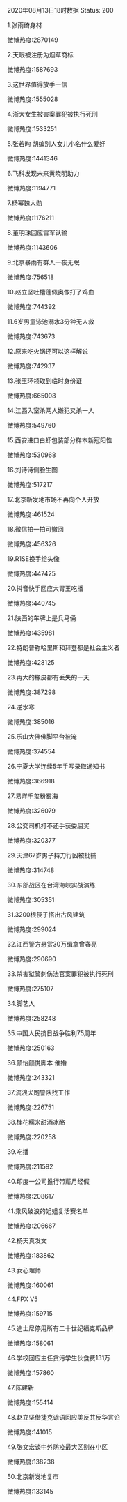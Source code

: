 2020年08月13日18时数据
Status: 200

1.张雨绮身材

微博热度:2870149

2.天眼被注册为烟草商标

微博热度:1587693

3.这世界值得放手一信

微博热度:1555028

4.浙大女生被害案罪犯被执行死刑

微博热度:1533251

5.张若昀 胡编别人女儿小名什么爱好

微博热度:1441346

6.飞科发现未来黄晓明助力

微博热度:1194771

7.杨幂魏大勋

微博热度:1176211

8.董明珠回应雷军认输

微博热度:1143606

9.北京暴雨有群人一夜无眠

微博热度:756518

10.赵立坚吐槽蓬佩奥像打了鸡血

微博热度:744392

11.6岁男童泳池溺水3分钟无人救

微博热度:743673

12.原来吃火锅还可以这样解说

微博热度:742937

13.张玉环领取到临时身份证

微博热度:665008

14.江西入室杀两人嫌犯又杀一人

微博热度:549760

15.西安进口白虾包装部分样本新冠阳性

微博热度:530968

16.刘诗诗侧脸生图

微博热度:517217

17.北京新发地市场不再向个人开放

微博热度:461524

18.微信拍一拍可撤回

微博热度:456326

19.R1SE换手绘头像

微博热度:447425

20.抖音快手回应大胃王吃播

微博热度:440745

21.陕西的车牌上是兵马俑

微博热度:435981

22.特朗普称哈里斯和拜登都是社会主义者

微博热度:428125

23.再大的橡皮都有丢失的一天

微博热度:387298

24.逆水寒

微博热度:385016

25.乐山大佛佛脚平台被淹

微博热度:374554

26.宁夏大学连续5年手写录取通知书

微博热度:366918

27.易烊千玺粉雾海

微博热度:326079

28.公交司机打不还手获委屈奖

微博热度:320377

29.天津67岁男子持刀行凶被批捕

微博热度:314748

30.东部战区在台湾海峡实战演练

微博热度:305351

31.3200根筷子搭出古风建筑

微博热度:299024

32.江西警方悬赏30万缉拿曾春亮

微博热度:290690

33.杀害狱警刺伤法官案罪犯被执行死刑

微博热度:275107

34.脚艺人

微博热度:258248

35.中国人民抗日战争胜利75周年

微博热度:250163

36.颜怡颜悦脚本 催婚

微博热度:243321

37.流浪犬跑警队找工作

微博热度:226751

38.桂花糯米甜酒冰酪

微博热度:220258

39.吃播

微博热度:211592

40.印度一公司推行带薪月经假

微博热度:208617

41.乘风破浪的姐姐复活赛名单

微博热度:206667

42.杨天真发文

微博热度:183862

43.女心理师

微博热度:160061

44.FPX V5

微博热度:159715

45.迪士尼停用所有二十世纪福克斯品牌

微博热度:158061

46.学校回应主任贪污学生伙食费131万

微博热度:157860

47.陈建新

微博热度:155414

48.赵立坚借捷克谚语回应美反共反华言论

微博热度:141015

49.张文宏谈中外防疫最大区别在小区

微博热度:138238

50.北京新发地复市

微博热度:133145

